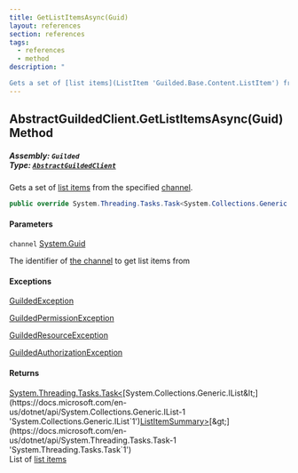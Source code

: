 ```yaml
---
title: GetListItemsAsync(Guid)
layout: references
section: references
tags:
  - references
  - method
description: "

Gets a set of [list items](ListItem 'Guilded.Base.Content.ListItem') from the specified [channel](AbstractGuildedClient.GetListItemsAsync(Guid)#Guilded.AbstractGuildedClient.GetListItemsAsync(Guid).channel 'Guilded.AbstractGuildedClient.GetListItemsAsync(Guid).channel')."
---
```


## AbstractGuildedClient.GetListItemsAsync(Guid) Method
##### **Assembly:** `Guilded`<br/>**Type:** [`AbstractGuildedClient`](AbstractGuildedClient 'Guilded.AbstractGuildedClient')

Gets a set of [list items](ListItem 'Guilded.Base.Content.ListItem') from the specified [channel](AbstractGuildedClient.GetListItemsAsync(Guid)#Guilded.AbstractGuildedClient.GetListItemsAsync(Guid).channel 'Guilded.AbstractGuildedClient.GetListItemsAsync(Guid).channel').

```csharp
public override System.Threading.Tasks.Task<System.Collections.Generic.IList<Guilded.Base.Content.ListItemSummary>> GetListItemsAsync(Guid channel);
```
#### Parameters

<a name='Guilded.AbstractGuildedClient.GetListItemsAsync(Guid).channel'></a>

`channel` [System.Guid](https://docs.microsoft.com/en-us/dotnet/api/System.Guid 'System.Guid')

The identifier of [the channel](ServerChannel 'Guilded.Base.Servers.ServerChannel') to get list items from

#### Exceptions

[GuildedException](GuildedException 'Guilded.Base.GuildedException')

[GuildedPermissionException](GuildedPermissionException 'Guilded.Base.GuildedPermissionException')

[GuildedResourceException](GuildedResourceException 'Guilded.Base.GuildedResourceException')

[GuildedAuthorizationException](GuildedAuthorizationException 'Guilded.Base.GuildedAuthorizationException')

#### Returns
[System.Threading.Tasks.Task&lt;](https://docs.microsoft.com/en-us/dotnet/api/System.Threading.Tasks.Task-1 'System.Threading.Tasks.Task`1')[System.Collections.Generic.IList&lt;](https://docs.microsoft.com/en-us/dotnet/api/System.Collections.Generic.IList-1 'System.Collections.Generic.IList`1')[ListItemSummary](ListItemSummary 'Guilded.Base.Content.ListItemSummary')[&gt;](https://docs.microsoft.com/en-us/dotnet/api/System.Collections.Generic.IList-1 'System.Collections.Generic.IList`1')[&gt;](https://docs.microsoft.com/en-us/dotnet/api/System.Threading.Tasks.Task-1 'System.Threading.Tasks.Task`1')  
List of [list items](ListItem 'Guilded.Base.Content.ListItem')